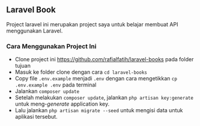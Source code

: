 ## Laravel Book

Project laravel ini merupakan project saya untuk belajar membuat API menggunakan Laravel.

### Cara Menggunakan Project Ini

- Clone project ini https://github.com/rafialfatih/laravel-books pada folder tujuan
- Masuk ke folder clone dengan cara `cd laravel-books`
- Copy file `.env.example` menjadi `.env` dengan cara mengetikkan ```cp .env.example .env``` pada terminal
- Jalankan `composer update`
- Setelah melakukan `composer update`, jalankan `php artisan key:generate` untuk meng-*generate* application key.
- Lalu jalankan `php artisan migrate --seed` untuk mengisi data untuk aplikasi tersebut.
